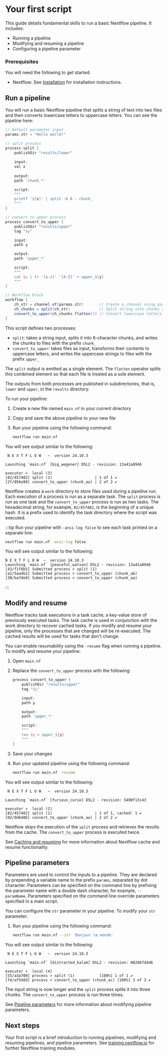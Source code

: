# Your first script

This guide details fundamental skills to run a basic Nextflow pipeline. It includes:

- Running a pipeline
- Modifying and resuming a pipeline
- Configuring a pipeline parameter

<h3>Prerequisites</h3>

You will need the following to get started:

- Nextflow: See [Installation][install-page] for installation instructions.

## Run a pipeline

You will run a basic Nextflow pipeline that splits a string of text into two files and then converts lowercase letters to uppercase letters. You can see the pipeline here:

```groovy
// Default parameter input
params.str = "Hello world!"

// split process
process split {
    publishDir "results/lower"
    
    input:
    val x
    
    output:
    path 'chunk_*'

    script:
    """
    printf '${x}' | split -b 6 - chunk_
    """
}

// convert_to_upper process
process convert_to_upper {
    publishDir "results/upper"
    tag "$y"

    input:
    path y

    output:
    path 'upper_*'

    script:
    """
    cat $y | tr '[a-z]' '[A-Z]' > upper_${y}
    """
}

// Workflow block
workflow {
    ch_str = channel.of(params.str)       // Create a channel using parameter input
    ch_chunks = split(ch_str)             // Split string into chunks and create a named channel
    convert_to_upper(ch_chunks.flatten()) // Convert lowercase letters to uppercase letters
}
```

This script defines two processes:

- `split`: takes a string input, splits it into 6-character chunks, and writes the chunks to files with the prefix `chunk_`
- `convert_to_upper`: takes files as input, transforms their contents to uppercase letters, and writes the uppercase strings to files with the prefix `upper_`

The `split` output is emitted as a single element. The `flatten` operator splits this combined element so that each file is treated as a sole element.

The outputs from both processes are published in subdirectories, that is, `lower` and `upper`, in the `results` directory.

To run your pipeline:

1. Create a new file named `main.nf` in your current directory
2. Copy and save the above pipeline to your new file
3. Run your pipeline using the following command:

    ```bash
    nextflow run main.nf
    ```

You will see output similar to the following:

```console
 N E X T F L O W   ~  version 24.10.3

Launching `main.nf` [big_wegener] DSL2 - revision: 13a41a8946

executor >  local (3)
[82/457482] split (1)                   | 1 of 1 ✔
[2f/056a98] convert_to_upper (chunk_aa) | 2 of 2 ✔
```

Nextflow creates a `work` directory to store files used during a pipeline run. Each execution of a process is run as a separate task. The `split` process is run as one task and the `convert_to_upper` process is run as two tasks. The hexadecimal string, for example, `82/457482`, is the beginning of a unique hash. It is a prefix used to identify the task directory where the script was executed.

:::tip
Run your pipeline with `-ansi-log false` to see each task printed on a separate line:

```bash
nextflow run main.nf -ansi-log false
```

You will see output similar to the following:

```console
N E X T F L O W  ~  version 24.10.3
Launching `main.nf` [peaceful_watson] DSL2 - revision: 13a41a8946
[43/f1f8b5] Submitted process > split (1)
[a2/5aa4b1] Submitted process > convert_to_upper (chunk_ab)
[30/ba7de0] Submitted process > convert_to_upper (chunk_aa)
```

::: 

## Modify and resume

Nextflow tracks task executions in a task cache, a key-value store of previously executed tasks. The task cache is used in conjunction with the work directory to recover cached tasks. If you modify and resume your pipeline, only the processes that are changed will be re-executed. The cached results will be used for tasks that don't change.

You can enable resumability using the `-resume` flag when running a pipeline. To modify and resume your pipeline:

1. Open `main.nf`
2. Replace the `convert_to_upper` process with the following:

    ```groovy
    process convert_to_upper {
        publishDir "results/upper"
        tag "$y"

        input:
        path y

        output:
        path 'upper_*'

        script:
        """
        rev $y > upper_${y}
        """
    }
    ```

3. Save your changes
4. Run your updated pipeline using the following command:

    ```bash
    nextflow run main.nf -resume
    ```

You will see output similar to the following:

```console
 N E X T F L O W   ~  version 24.10.3

Launching `main.nf` [furious_curie] DSL2 - revision: 5490f13c43

executor >  local (2)
[82/457482] split (1)                   | 1 of 1, cached: 1 ✔
[02/9db40b] convert_to_upper (chunk_aa) | 2 of 2 ✔
```

Nextflow skips the execution of the `split` process and retrieves the results from the cache. The `convert_to_upper` process is executed twice.

See [Caching and resuming][cache-resume-page] for more information about Nextflow cache and resume functionality. 

## Pipeline parameters

Parameters are used to control the inputs to a pipeline. They are declared by prepending a variable name to the prefix `params`, separated by dot character. Parameters can be specified on the command line by prefixing the parameter name with a double dash character, for example, `--paramName`. Parameters specified on the command line override parameters specified in a main script.

You can configure the `str` parameter in your pipeline. To modify your `str` parameter:

1. Run your pipeline using the following command:

    ```bash
    nextflow run main.nf --str 'Bonjour le monde'
    ```

You will see output similar to the following:

```console
 N E X T F L O W   ~  version 24.10.3

Launching `main.nf` [distracted_kalam] DSL2 - revision: 082867d4d6

executor >  local (4)
[55/a3a700] process > split (1)           [100%] 1 of 1 ✔
[f4/af5ddd] process > convert_to_upper (chunk_ac) [100%] 3 of 3 ✔
```

The input string is now longer and the `split` process splits it into three chunks. The `convert_to_upper` process is run three times.

See [Pipeline parameters][cli-params] for more information about modifying pipeline parameters.

<h2>Next steps</h2>

Your first script is a brief introduction to running pipelines, modifying and resuming pipelines, and pipeline parameters. See [training.nextflow.io](https://training.nextflow.io/) for further Nextflow training modules.

[cache-resume-page]: /nextflow_docs/nextflow_repo/docs/cache-and-resume.md
[cli-params]: /nextflow_docs/nextflow_repo/docs/cli.md#pipeline-parameters
[install-page]: /nextflow_docs/nextflow_repo/docs/install